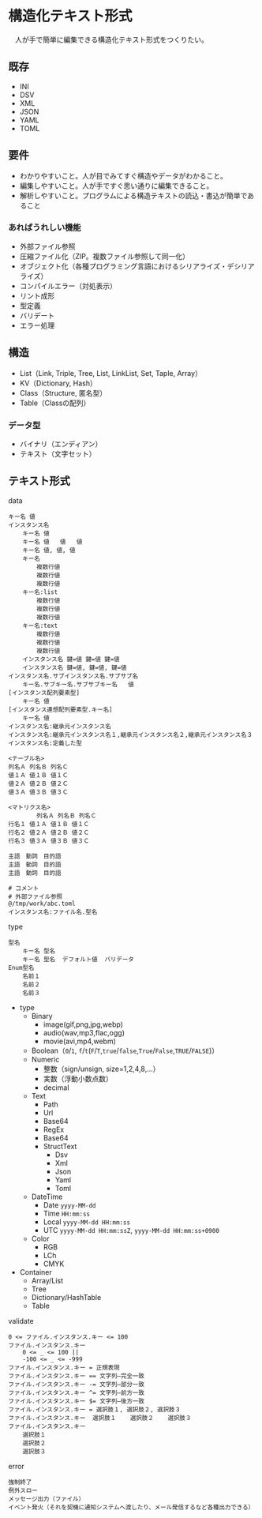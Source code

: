 # 構造化テキスト形式

　人が手で簡単に編集できる構造化テキスト形式をつくりたい。

## 既存

* INI
* DSV
* XML
* JSON
* YAML
* TOML

## 要件

* わかりやすいこと。人が目でみてすぐ構造やデータがわかること。
* 編集しやすいこと。人が手ですぐ思い通りに編集できること。
* 解析しやすいこと。プログラムによる構造テキストの読込・書込が簡単であること

### あればうれしい機能

* 外部ファイル参照
* 圧縮ファイル化（ZIP。複数ファイル参照して同一化）
* オブジェクト化（各種プログラミング言語におけるシリアライズ・デシリアライズ）
* コンパイルエラー（対処表示）
* リント成形
* 型定義
* バリデート
* エラー処理

## 構造

* List（Link, Triple, Tree, List, LinkList, Set, Taple, Array）
* KV（Dictionary, Hash）
* Class（Structure, 匿名型）
* Table（Classの配列）

### データ型

* バイナリ（エンディアン）
* テキスト（文字セット）

## テキスト形式

data
```
キー名	値
インスタンス名
	キー名	値
	キー名	値	値	値
	キー名	値, 値, 値
	キー名
		複数行値
		複数行値
		複数行値
	キー名:list
		複数行値
		複数行値
		複数行値
	キー名:text
		複数行値
		複数行値
		複数行値
	インスタンス名	鍵=値	鍵=値	鍵=値
	インスタンス名	鍵=値, 鍵=値, 鍵=値
インスタンス名.サブインスタンス名.サブサブ名
	キー名.サブキー名.サブサブキー名	値
[インスタンス配列要素型]
	キー名	値	
[インスタンス連想配列要素型.キー名]
	キー名	値
インスタンス名:継承元インスタンス名
インスタンス名:継承元インスタンス名１,継承元インスタンス名２,継承元インスタンス名３
インスタンス名:定義した型

<テーブル名>
列名Ａ	列名Ｂ	列名Ｃ
値１Ａ	値１Ｂ	値１Ｃ
値２Ａ	値２Ｂ	値２Ｃ
値３Ａ	値３Ｂ	値３Ｃ

<マトリクス名>
		列名Ａ	列名Ｂ	列名Ｃ
行名１	値１Ａ	値１Ｂ	値１Ｃ
行名２	値２Ａ	値２Ｂ	値２Ｃ
行名３	値３Ａ	値３Ｂ	値３Ｃ

主語　動詞　目的語
主語　動詞　目的語
主語　動詞　目的語

# コメント
# 外部ファイル参照
@/tmp/work/abc.toml
インスタンス名:ファイル名.型名
```

type
```
型名
	キー名	型名
	キー名	型名	デフォルト値	バリデータ
Enum型名
	名前１
	名前２
	名前３
```

* type
	* Binary
		* image(gif,png,jpg,webp)
		* audio(wav,mp3,flac,ogg)
		* movie(avi,mp4,webm)
	* Boolean（`0`/`1`, `f`/`t`(`F`/`T`,`true`/`false`,`True`/`False`,`TRUE`/`FALSE`)）
	* Numeric
		* 整数（sign/unsign, size=1,2,4,8,...）
		* 実数（浮動小数点数）
		* decimal
	* Text
		* Path
		* Url
		* Base64
		* RegEx
		* Base64
		* StructText
			* Dsv
			* Xml
			* Json
			* Yaml
			* Toml
	* DateTime
		* Date `yyyy-MM-dd`
		* Time `HH:mm:ss`
		* Local `yyyy-MM-dd HH:mm:ss`
		* UTC `yyyy-MM-dd HH:mm:ssZ`, `yyyy-MM-dd HH:mm:ss+0900`
	* Color
		* RGB
		* LCh
		* CMYK
* Container
	* Array/List
	* Tree
	* Dictionary/HashTable
	* Table

validate
```
0 <= ファイル.インスタンス.キー <= 100
ファイル.インスタンス.キー
	0 <= _ <= 100 ||
	-100 <= _ <= -999
ファイル.インスタンス.キー = 正規表現
ファイル.インスタンス.キー == 文字列―完全一致
ファイル.インスタンス.キー -= 文字列―部分一致
ファイル.インスタンス.キー ^= 文字列―前方一致
ファイル.インスタンス.キー $= 文字列―後方一致
ファイル.インスタンス.キー = 選択肢１, 選択肢２, 選択肢３
ファイル.インスタンス.キー	選択肢１	選択肢２	選択肢３
ファイル.インスタンス.キー
	選択肢１
	選択肢２
	選択肢３

```

error
```
強制終了
例外スロー
メッセージ出力（ファイル）
イベント発火（それを契機に通知システムへ渡したり、メール発信するなど各種出力できる）
```

